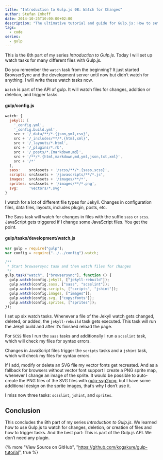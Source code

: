 ```yaml
---
title: "Introduction to Gulp.js 08: Watch for Changes"
author: Stefan Imhoff
date: 2014-10-25T10:00:00+02:00
description: "The ultimative tutorial and guide for Gulp.js: How to set up a watch task, which triggers other tasks on file changes."
tags:
  - code
series:
  - gulp
---
```


This is the 8th part of my series _Introduction to Gulp.js_. Today I will set up watch tasks for many different files with Gulp.js.

Do you remember the `watch` task from the beginning? It just started BrowserSync and the development server until now but didn’t watch for anything. I will write these watch tasks now.

`Watch` is part of the API of gulp. It will watch files for changes, addition or deletion, and trigger tasks.

#### gulp/config.js

```javascript
watch: {
  jekyll: [
    '_config.yml',
    '_config.build.yml',
    src + '/_data/**/*.{json,yml,csv}',
    src + '/_includes/**/*.{html,xml}',
    src + '/_layouts/*.html',
    src + '/_plugins/*.rb',
    src + '/_posts/*.{markdown,md}',
    src + '/**/*.{html,markdown,md,yml,json,txt,xml}',
    src + '/*'
  ],
  sass:    srcAssets + '/scss/**/*.{sass,scss}',
  scripts: srcAssets + '/javascripts/**/*.js',
  images:  srcAssets + '/images/**/*',
  sprites: srcAssets + '/images/**/*.png',
  svg:     'vectors/*.svg'
}
```

I watch for a lot of different file types for Jekyll. Changes in configuration files, data files, layouts, includes plugin, posts, etc.

The Sass task will watch for changes in files with the suffix `sass` or `scss`. JavaScript gets triggered if I change some JavaScript files. You get the point.

#### gulp/tasks/development/watch.js

```javascript
var gulp = require("gulp");
var config = require("../../config").watch;

/**
 * Start browsersync task and then watch files for changes
 */
gulp.task("watch", ["browsersync"], function () {
  gulp.watch(config.jekyll, ["jekyll-rebuild"]);
  gulp.watch(config.sass, ["sass", "scsslint"]);
  gulp.watch(config.scripts, ["scripts", "jshint"]);
  gulp.watch(config.images, ["images"]);
  gulp.watch(config.svg, ["copy:fonts"]);
  gulp.watch(config.sprites, ["sprites"]);
});
```

I set up six watch tasks. Whenever a file of the Jekyll watch gets changed, deleted, or added, the `jekyll-rebuild` task gets executed. This task will run the Jekyll build and after it’s finished reload the page.

For `SCSS` files I run the `sass` tasks and additionally I run a `scsslint` task, which will check my files for syntax errors.

Changes in JavaScript files trigger the `scripts` tasks and a `jshint` task, which will check my files for syntax errors.

If I add, modify or delete an SVG file my vector fonts get recreated. And as a fallback for browsers without vector font support I create a PNG sprite map, whenever I change an image of the sprite. It would be possible to auto-create the PNG files of the SVG files with [gulp-svg2png](https://www.npmjs.com/package/gulp-svg2png/), but I have some additional design on the sprite images, that’s why I don’t use it.

I miss now three tasks: `scsslint`, `jshint`, and `sprites`.

## Conclusion

This concludes the 8th part of my series _Introduction to Gulp.js_. We learned how to use Gulp.js to watch for changes, deletion, or creation of files and how to trigger tasks. And the best part: This is part of the Gulp.js API. We don’t need any plugin.

{% more "View Source on GitHub", "https://github.com/kogakure/gulp-tutorial", true %}
